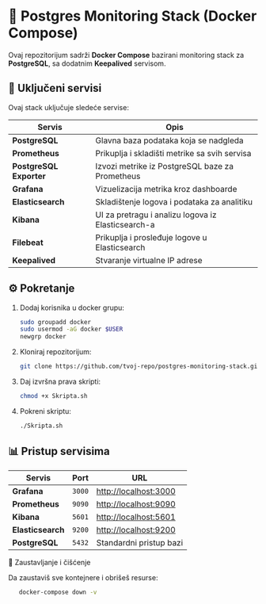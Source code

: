 # 🐘 Postgres Monitoring Stack (Docker Compose)

Ovaj repozitorijum sadrži **Docker Compose** bazirani monitoring stack za **PostgreSQL**, sa dodatnim **Keepalived** servisom.

## 🧩 Uključeni servisi

Ovaj stack uključuje sledeće servise:

| Servis | Opis |
|--------|------|
| **PostgreSQL** | Glavna baza podataka koja se nadgleda |
| **Prometheus** | Prikuplja i skladišti metrike sa svih servisa |
| **PostgreSQL Exporter** | Izvozi metrike iz PostgreSQL baze za Prometheus |
| **Grafana** | Vizuelizacija metrika kroz dashboarde |
| **Elasticsearch** | Skladištenje logova i podataka za analitiku |
| **Kibana** | UI za pretragu i analizu logova iz Elasticsearch-a |
| **Filebeat** | Prikuplja i prosleđuje logove u Elasticsearch |
| **Keepalived** | Stvaranje virtualne IP adrese |

## ⚙️ Pokretanje

1. Dodaj korisnika u docker grupu:
    ```bash
   sudo groupadd docker
   sudo usermod -aG docker $USER
   newgrp docker
    
2. Kloniraj repozitorijum:
   ```bash
   git clone https://github.com/tvoj-repo/postgres-monitoring-stack.git && cd postgres-monitoring-stack

3. Daj izvršna prava skripti:
   ```bash
   chmod +x Skripta.sh
4. Pokreni skriptu:
   ```bash
   ./Skripta.sh

## 📊 Pristup servisima

   | Servis            | Port   | URL                                            |
| ----------------- | ------ | ---------------------------------------------- |
| **Grafana**       | `3000` | [http://localhost:3000](http://localhost:3000) |
| **Prometheus**    | `9090` | [http://localhost:9090](http://localhost:9090) |
| **Kibana**        | `5601` | [http://localhost:5601](http://localhost:5601) |
| **Elasticsearch** | `9200` | [http://localhost:9200](http://localhost:9200) |
| **PostgreSQL**    | `5432` | Standardni pristup bazi                        |


🧹 Zaustavljanje i čišćenje

Da zaustaviš sve kontejnere i obrišeš resurse:
```bash
   docker-compose down -v
